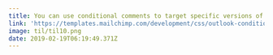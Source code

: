 ```yaml
---
title: You can use conditional comments to target specific versions of Outlook.
link: 'https://templates.mailchimp.com/development/css/outlook-conditional-css/'
image: til/til10.png
date: 2019-02-19T06:19:49.371Z
---
```


